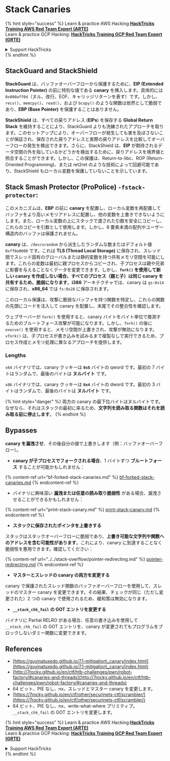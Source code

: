 # Stack Canaries

{% hint style="success" %}
Learn & practice AWS Hacking:<img src="/.gitbook/assets/arte.png" alt="" data-size="line">[**HackTricks Training AWS Red Team Expert (ARTE)**](https://training.hacktricks.xyz/courses/arte)<img src="/.gitbook/assets/arte.png" alt="" data-size="line">\
Learn & practice GCP Hacking: <img src="/.gitbook/assets/grte.png" alt="" data-size="line">[**HackTricks Training GCP Red Team Expert (GRTE)**<img src="/.gitbook/assets/grte.png" alt="" data-size="line">](https://training.hacktricks.xyz/courses/grte)

<details>

<summary>Support HackTricks</summary>

* Check the [**subscription plans**](https://github.com/sponsors/carlospolop)!
* **Join the** 💬 [**Discord group**](https://discord.gg/hRep4RUj7f) or the [**telegram group**](https://t.me/peass) or **follow** us on **Twitter** 🐦 [**@hacktricks\_live**](https://twitter.com/hacktricks\_live)**.**
* **Share hacking tricks by submitting PRs to the** [**HackTricks**](https://github.com/carlospolop/hacktricks) and [**HackTricks Cloud**](https://github.com/carlospolop/hacktricks-cloud) github repos.

</details>
{% endhint %}

## **StackGuard and StackShield**

**StackGuard** は、バッファオーバーフローから保護するために、**EIP (Extended Instruction Pointer)** の前に特別な値である **canary** を挿入します。具体的には `0x000aff0d`（ヌル、改行、EOF、キャリッジリターンを表す）です。しかし、`recv()`、`memcpy()`、`read()`、および `bcopy()` のような関数は依然として脆弱であり、**EBP (Base Pointer)** を保護することはありません。

**StackShield** は、すべての戻りアドレス (**EIPs**) を保存する **Global Return Stack** を維持することにより、StackGuard よりも洗練されたアプローチを取ります。このセットアップにより、オーバーフローが発生しても害を及ぼさないことが保証され、保存された戻りアドレスと実際の戻りアドレスを比較してオーバーフローの発生を検出できます。さらに、StackShield は、**EIP** が期待されるデータ空間の外を指しているかどうかを検出するために、戻りアドレスを境界値と照合することができます。しかし、この保護は、Return-to-libc、ROP (Return-Oriented Programming)、または ret2ret のような技術によって回避可能であり、StackShield もローカル変数を保護していないことを示しています。

## **Stack Smash Protector (ProPolice) `-fstack-protector`:**

このメカニズムは、**EBP** の前に **canary** を配置し、ローカル変数を再配置してバッファをより高いメモリアドレスに配置し、他の変数を上書きできないようにします。また、ローカル変数の上にスタックで渡された引数を安全にコピーし、これらのコピーを引数として使用します。しかし、8 要素未満の配列やユーザー構造内のバッファは保護されません。

**canary** は、`/dev/urandom` から派生したランダムな数またはデフォルト値 `0xff0a0000` です。これは **TLS (Thread Local Storage)** に保存され、スレッド間でスレッド固有のグローバルまたは静的変数を持つ共有メモリ空間を可能にします。これらの変数は最初に親プロセスからコピーされ、子プロセスは親や兄弟に影響を与えることなくデータを変更できます。しかし、**`fork()` を使用して新しい canary を作成しない場合、すべてのプロセス（親と子）は同じ canary を共有するため、脆弱になります**。**i386** アーキテクチャでは、canary は `gs:0x14` に保存され、**x86\_64** では `fs:0x28` に保存されます。

このローカル保護は、攻撃に脆弱なバッファを持つ関数を特定し、これらの関数の先頭にコードを注入して canary を配置し、末尾でその整合性を確認します。

ウェブサーバーが `fork()` を使用すると、canary バイトをバイト単位で推測するためのブルートフォース攻撃が可能になります。しかし、`fork()` の後に `execve()` を使用すると、メモリ空間が上書きされ、攻撃が無効になります。`vfork()` は、子プロセスが書き込みを試みるまで複製なしで実行できるため、プロセス作成とメモリ処理に異なるアプローチを提供します。

### Lengths

`x64` バイナリでは、canary クッキーは **`0x8`** バイトの qword です。最初の 7 バイトはランダムで、最後のバイトは **ヌルバイト** です。

`x86` バイナリでは、canary クッキーは **`0x4`** バイトの dword です。最初の 3 バイトはランダムで、最後のバイトは **ヌルバイト** です。

{% hint style="danger" %}
両方の canary の最下位バイトはヌルバイトです。なぜなら、それはスタックの最初に来るため、**文字列を読み取る関数はそれを読み取る前に停止します**。
{% endhint %}

## Bypasses

**canary を漏洩させ**、その後自分の値で上書きします（例：バッファオーバーフロー）。

* **canary が子プロセスでフォークされる場合**、1 バイトずつ **ブルートフォース** することが可能かもしれません：

{% content-ref url="bf-forked-stack-canaries.md" %}
[bf-forked-stack-canaries.md](bf-forked-stack-canaries.md)
{% endcontent-ref %}

* バイナリに興味深い **漏洩または任意の読み取り脆弱性** がある場合、漏洩させることができるかもしれません：

{% content-ref url="print-stack-canary.md" %}
[print-stack-canary.md](print-stack-canary.md)
{% endcontent-ref %}

* **スタックに保存されたポインタを上書きする**

スタックはスタックオーバーフローに脆弱であり、**上書き可能な文字列や関数へのアドレスを含む可能性があります**。これにより、canary に到達することなく脆弱性を悪用できます。確認してください：

{% content-ref url="../../stack-overflow/pointer-redirecting.md" %}
[pointer-redirecting.md](../../stack-overflow/pointer-redirecting.md)
{% endcontent-ref %}

* **マスターとスレッドの canary の両方を変更する**

canary で保護されたスレッド関数のバッファオーバーフローを使用して、スレッドのマスター canary を変更できます。その結果、チェックが同じ（ただし変更された）2 つの canary で使用されるため、緩和策は無効になります。

* **`__stack_chk_fail` の GOT エントリを変更する**

バイナリに Partial RELRO がある場合、任意の書き込みを使用して `__stack_chk_fail` の GOT エントリを、canary が変更されてもプログラムをブロックしないダミー関数に変更できます。

## References

* [https://guyinatuxedo.github.io/7.1-mitigation\_canary/index.html](https://guyinatuxedo.github.io/7.1-mitigation\_canary/index.html)
* [http://7rocky.github.io/en/ctf/htb-challenges/pwn/robot-factory/#canaries-and-threads](http://7rocky.github.io/en/ctf/htb-challenges/pwn/robot-factory/#canaries-and-threads)
* 64 ビット、PIE なし、nx、スレッドとマスター canary を変更します。
* [https://7rocky.github.io/en/ctf/other/securinets-ctf/scrambler/](https://7rocky.github.io/en/ctf/other/securinets-ctf/scrambler/)
* 64 ビット、PIE なし、nx、write-what-where プリミティブ。`__stack_chk_fail` の GOT エントリを変更します。

{% hint style="success" %}
Learn & practice AWS Hacking:<img src="/.gitbook/assets/arte.png" alt="" data-size="line">[**HackTricks Training AWS Red Team Expert (ARTE)**](https://training.hacktricks.xyz/courses/arte)<img src="/.gitbook/assets/arte.png" alt="" data-size="line">\
Learn & practice GCP Hacking: <img src="/.gitbook/assets/grte.png" alt="" data-size="line">[**HackTricks Training GCP Red Team Expert (GRTE)**<img src="/.gitbook/assets/grte.png" alt="" data-size="line">](https://training.hacktricks.xyz/courses/grte)

<details>

<summary>Support HackTricks</summary>

* Check the [**subscription plans**](https://github.com/sponsors/carlospolop)!
* **Join the** 💬 [**Discord group**](https://discord.gg/hRep4RUj7f) or the [**telegram group**](https://t.me/peass) or **follow** us on **Twitter** 🐦 [**@hacktricks\_live**](https://twitter.com/hacktricks\_live)**.**
* **Share hacking tricks by submitting PRs to the** [**HackTricks**](https://github.com/carlospolop/hacktricks) and [**HackTricks Cloud**](https://github.com/carlospolop/hacktricks-cloud) github repos.

</details>
{% endhint %}
